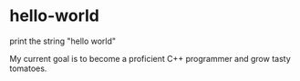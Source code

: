 # hello-world
print the string "hello world"

My current goal is to become a proficient C++ programmer and grow tasty tomatoes.
